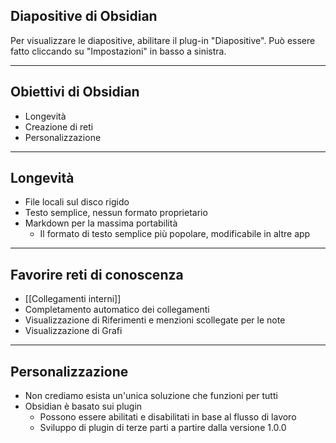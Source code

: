 ## Diapositive di Obsidian

Per visualizzare le diapositive, abilitare il plug-in "Diapositive".
Può essere fatto cliccando su "Impostazioni"  in basso a sinistra.

---

## Obiettivi di Obsidian

- Longevità
- Creazione di reti
- Personalizzazione

---

## Longevità

- File locali sul disco rigido
- Testo semplice, nessun formato proprietario
- Markdown per la massima portabilità
  - Il formato di testo semplice più popolare, modificabile in altre app

---

## Favorire reti di conoscenza

- [[Collegamenti interni]]
- Completamento automatico dei collegamenti
- Visualizzazione di Riferimenti e menzioni scollegate per le note
- Visualizzazione di Grafi

---

## Personalizzazione

- Non crediamo esista un'unica soluzione che funzioni per tutti
- Obsidian è basato sui plugin
    - Possono essere abilitati e disabilitati in base al flusso di lavoro
    - Sviluppo di plugin di terze parti a partire dalla versione 1.0.0